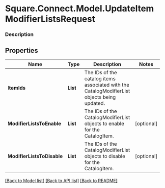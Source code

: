 # Square.Connect.Model.UpdateItemModifierListsRequest

### Description



## Properties

Name | Type | Description | Notes
------------ | ------------- | ------------- | -------------
**ItemIds** | **List<string>** | The IDs of the catalog items associated with the CatalogModifierList objects being updated. | 
**ModifierListsToEnable** | **List<string>** | The IDs of the CatalogModifierList objects to enable for the CatalogItem. | [optional] 
**ModifierListsToDisable** | **List<string>** | The IDs of the CatalogModifierList objects to disable for the CatalogItem. | [optional] 



[[Back to Model list]](../README.md#documentation-for-models) [[Back to API list]](../README.md#documentation-for-api-endpoints) [[Back to README]](../README.md)

